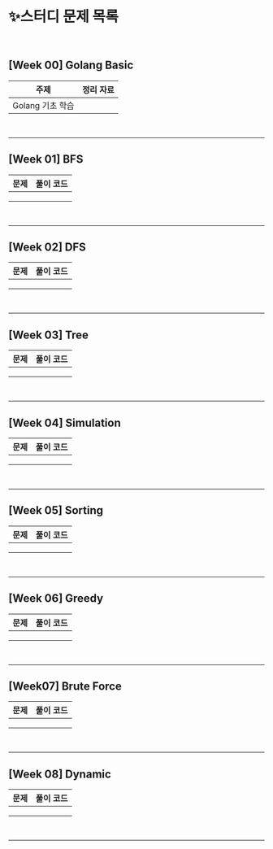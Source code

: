 # ✨스터디 문제 목록

<br>

## [Week 00] Golang Basic

| 주제 | 정리 자료 |
| :--: | :-------: |
|   Golang 기초 학습   |           |

<br>

---

## [Week 01] BFS

| 문제 | 풀이 코드 |
| :--: | :-------: |
|      |           |
|      |           |
|      |           |

<br>

---

## [Week 02] DFS

| 문제 | 풀이 코드 |
| :--: | :-------: |
|      |           |
|      |           |
|      |           |

<br>

---

## [Week 03] Tree

| 문제 | 풀이 코드 |
| :--: | :-------: |
|      |           |
|      |           |
|      |           |

<br>

---

## [Week 04] Simulation

| 문제 | 풀이 코드 |
| :--: | :-------: |
|      |           |
|      |           |
|      |           |

<br>

---

## [Week 05] Sorting

| 문제 | 풀이 코드 |
| :--: | :-------: |
|      |           |
|      |           |
|      |           |

<br>

---

## [Week 06] Greedy

| 문제 | 풀이 코드 |
| :--: | :-------: |
|      |           |
|      |           |
|      |           |

<br>

---

## [Week07] Brute Force

| 문제 | 풀이 코드 |
| :--: | :-------: |
|      |           |
|      |           |
|      |           |

<br>

---

## [Week 08] Dynamic

| 문제 | 풀이 코드 |
| :--: | :-------: |
|      |           |
|      |           |
|      |           |

<br>

---



